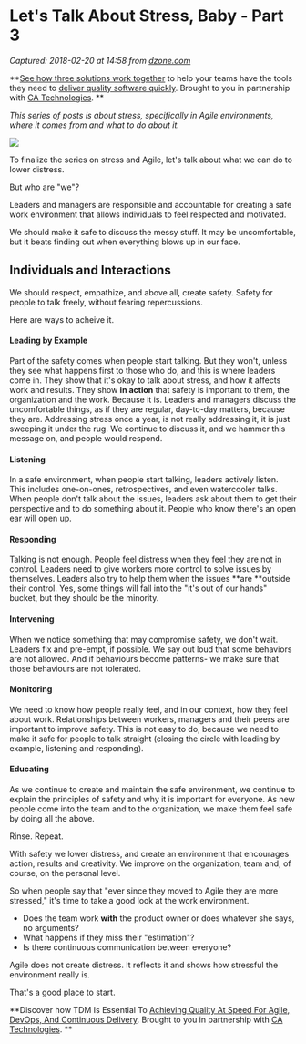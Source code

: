 # Let's Talk About Stress, Baby - Part 3

_Captured: 2018-02-20 at 14:58 from [dzone.com](https://dzone.com/articles/lets-talk-about-stress-baby-part-3?edition=362117&utm_source=Zone%20Newsletter&utm_medium=email&utm_campaign=agile%202018-02-20)_

**[See how three solutions work together](https://dzone.com/go?i=204124&u=https%3A%2F%2Fad.doubleclick.net%2Fddm%2Ftrackclk%2FN6040.130331DZONE%2FB11226848.150413346%3Bdc_trk_aid%3D321098505%3Bdc_trk_cid%3D81553809%3Bdc_lat%3D%3Bdc_rdid%3D%3Btag_for_child_directed_treatment%3D) to help your teams have the tools they need to [deliver quality software quickly](https://dzone.com/go?i=204124&u=https%3A%2F%2Fad.doubleclick.net%2Fddm%2Ftrackclk%2FN6040.130331DZONE%2FB11226848.150123399%3Bdc_trk_aid%3D321096583%3Bdc_trk_cid%3D81552442%3Bdc_lat%3D%3Bdc_rdid%3D%3Btag_for_child_directed_treatment%3D). Brought to you in partnership with [CA Technologies](https://dzone.com/go?i=204124&u=https%3A%2F%2Fad.doubleclick.net%2Fddm%2Ftrackclk%2FN6040.130331DZONE%2FB11226848.150413346%3Bdc_trk_aid%3D321098505%3Bdc_trk_cid%3D81553809%3Bdc_lat%3D%3Bdc_rdid%3D%3Btag_for_child_directed_treatment%3D). **

_This series of posts is about stress, specifically in Agile environments, where it comes from and what to do about it._

![](https://i0.wp.com/www.gilzilberfeld.com/wp-content/uploads/2018/01/232tvb1.jpg?resize=509%2C500)

To finalize the series on stress and Agile, let's talk about what we can do to lower distress.

But who are "we"?

Leaders and managers are responsible and accountable for creating a safe work environment that allows individuals to feel respected and motivated.

We should make it safe to discuss the messy stuff. It may be uncomfortable, but it beats finding out when everything blows up in our face.

## Individuals and Interactions

We should respect, empathize, and above all, create safety. Safety for people to talk freely, without fearing repercussions.

Here are ways to acheive it.

#### Leading by Example

Part of the safety comes when people start talking. But they won't, unless they see what happens first to those who do, and this is where leaders come in. They show that it's okay to talk about stress, and how it affects work and results. They show **in action** that safety is important to them, the organization and the work. Because it is. Leaders and managers discuss the uncomfortable things, as if they are regular, day-to-day matters, because they are. Addressing stress once a year, is not really addressing it, it is just sweeping it under the rug. We continue to discuss it, and we hammer this message on, and people would respond.

#### Listening

In a safe environment, when people start talking, leaders actively listen. This includes one-on-ones, retrospectives, and even watercooler talks. When people don't talk about the issues, leaders ask about them to get their perspective and to do something about it. People who know there's an open ear will open up.

#### Responding

Talking is not enough. People feel distress when they feel they are not in control. Leaders need to give workers more control to solve issues by themselves. Leaders also try to help them when the issues **are **outside their control. Yes, some things will fall into the "it's out of our hands" bucket, but they should be the minority.

#### Intervening

When we notice something that may compromise safety, we don't wait. Leaders fix and pre-empt, if possible. We say out loud that some behaviors are not allowed. And if behaviours become patterns- we make sure that those behaviours are not tolerated.

#### Monitoring

We need to know how people really feel, and in our context, how they feel about work. Relationships between workers, managers and their peers are important to improve safety. This is not easy to do, because we need to make it safe for people to talk straight (closing the circle with leading by example, listening and responding).

#### Educating

As we continue to create and maintain the safe environment, we continue to explain the principles of safety and why it is important for everyone. As new people come into the team and to the organization, we make them feel safe by doing all the above.

Rinse. Repeat.

With safety we lower distress, and create an environment that encourages action, results and creativity. We improve on the organization, team and, of course, on the personal level.

So when people say that "ever since they moved to Agile they are more stressed," it's time to take a good look at the work environment.

  * Does the team work **with** the product owner or does whatever she says, no arguments?
  * What happens if they miss their "estimation"?
  * Is there continuous communication between everyone?

Agile does not create distress. It reflects it and shows how stressful the environment really is.

That's a good place to start.

**Discover how TDM Is Essential To [Achieving Quality At Speed For Agile, DevOps, And Continuous Delivery](https://dzone.com/go?i=204125&u=https%3A%2F%2Fad.doubleclick.net%2Fddm%2Ftrackclk%2FN6040.130331DZONE%2FB11226848.150413345%3Bdc_trk_aid%3D321095198%3Bdc_trk_cid%3D81552443%3Bdc_lat%3D%3Bdc_rdid%3D%3Btag_for_child_directed_treatment%3D). Brought to you in partnership with [CA Technologies](https://dzone.com/go?i=204125&u=https%3A%2F%2Fad.doubleclick.net%2Fddm%2Ftrackclk%2FN6040.130331DZONE%2FB11226848.150413345%3Bdc_trk_aid%3D321095198%3Bdc_trk_cid%3D81552443%3Bdc_lat%3D%3Bdc_rdid%3D%3Btag_for_child_directed_treatment%3D). **
